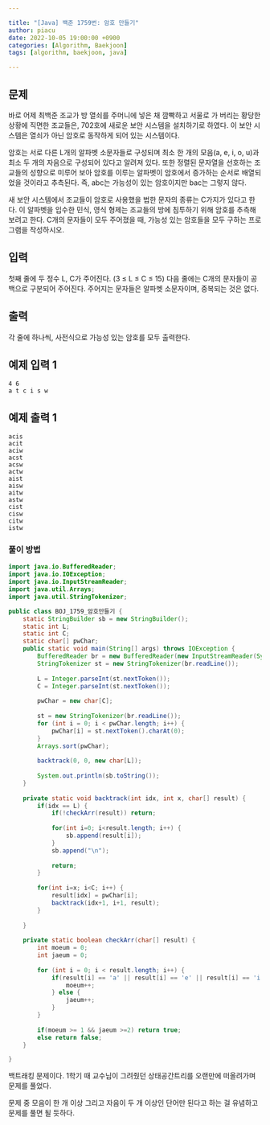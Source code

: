 ```yaml
---

title: "[Java] 백준 1759번: 암호 만들기"
author: piacu
date: 2022-10-05 19:00:00 +0900
categories: [Algorithm, Baekjoon]
tags: [algorithm, baekjoon, java]

---
```


## 문제

바로 어제 최백준 조교가 방 열쇠를 주머니에 넣은 채 깜빡하고 서울로 가 버리는 황당한 상황에 직면한 조교들은, 702호에 새로운 보안 시스템을 설치하기로 하였다. 이 보안 시스템은 열쇠가 아닌 암호로 동작하게 되어 있는 시스템이다.

암호는 서로 다른 L개의 알파벳 소문자들로 구성되며 최소 한 개의 모음(a, e, i, o, u)과 최소 두 개의 자음으로 구성되어 있다고 알려져 있다. 또한 정렬된 문자열을 선호하는 조교들의 성향으로 미루어 보아 암호를 이루는 알파벳이 암호에서 증가하는 순서로 배열되었을 것이라고 추측된다. 즉, abc는 가능성이 있는 암호이지만 bac는 그렇지 않다.

새 보안 시스템에서 조교들이 암호로 사용했을 법한 문자의 종류는 C가지가 있다고 한다. 이 알파벳을 입수한 민식, 영식 형제는 조교들의 방에 침투하기 위해 암호를 추측해 보려고 한다. C개의 문자들이 모두 주어졌을 때, 가능성 있는 암호들을 모두 구하는 프로그램을 작성하시오.

## 입력

첫째 줄에 두 정수 L, C가 주어진다. (3 ≤ L ≤ C ≤ 15) 다음 줄에는 C개의 문자들이 공백으로 구분되어 주어진다. 주어지는 문자들은 알파벳 소문자이며, 중복되는 것은 없다.

## 출력

각 줄에 하나씩, 사전식으로 가능성 있는 암호를 모두 출력한다.

## 예제 입력 1

```
4 6
a t c i s w
```

## 예제 출력 1

```
acis
acit
aciw
acst
acsw
actw
aist
aisw
aitw
astw
cist
cisw
citw
istw
```

### 풀이 방법

```java
import java.io.BufferedReader;
import java.io.IOException;
import java.io.InputStreamReader;
import java.util.Arrays;
import java.util.StringTokenizer;

public class BOJ_1759_암호만들기 {
	static StringBuilder sb = new StringBuilder();
	static int L;
	static int C;
	static char[] pwChar;
	public static void main(String[] args) throws IOException {
		BufferedReader br = new BufferedReader(new InputStreamReader(System.in));
		StringTokenizer st = new StringTokenizer(br.readLine());
		
		L = Integer.parseInt(st.nextToken());
		C = Integer.parseInt(st.nextToken());
		
		pwChar = new char[C];
		
		st = new StringTokenizer(br.readLine());
		for (int i = 0; i < pwChar.length; i++) {
			pwChar[i] = st.nextToken().charAt(0);
		}
		Arrays.sort(pwChar);
		
		backtrack(0, 0, new char[L]);
		
		System.out.println(sb.toString());
	}
	
	private static void backtrack(int idx, int x, char[] result) {
		if(idx == L) {
			if(!checkArr(result)) return;
			
			for(int i=0; i<result.length; i++) {
				sb.append(result[i]);
			}
			sb.append("\n");
			
			return;
		}
		
		for(int i=x; i<C; i++) {
			result[idx] = pwChar[i];
			backtrack(idx+1, i+1, result);
		}
			
	}
	
	private static boolean checkArr(char[] result) {
		int moeum = 0;
		int jaeum = 0;
		
		for (int i = 0; i < result.length; i++) {
			if(result[i] == 'a' || result[i] == 'e' || result[i] == 'i' || result[i] == 'o' || result[i] == 'u') {
				moeum++;
			} else {
				jaeum++;
			}
		}
		
		if(moeum >= 1 && jaeum >=2) return true;
		else return false;
	}

}
```

백트래킹 문제이다. 1학기 때 교수님이 그려줬던 상태공간트리를 오랜만에 떠올려가며 문제를 풀었다.

문제 중 모음이 한 개 이상 그리고 자음이 두 개 이상인 단어만 된다고 하는 걸 유념하고 문제를 풀면 될 듯하다.
